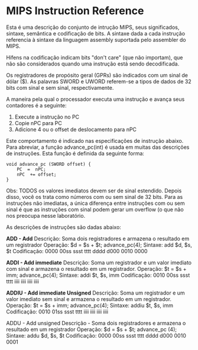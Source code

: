    # MIPS Instruction Reference
   
   Esta é uma descrição do conjunto de intrução MIPS, seus significados, sintaxe, semântica e codificação de bits. A sintaxe dada a cada instrução referencia à sintaxe da linguagem assembly suportada pelo assembler do MIPS. 

  Hífens na codificação indicam bits "don't care" (que não importam), que não são considerados quando uma instrução está sendo decodificada.  

Os registradores de propósito geral (GPRs) são indicados com um sinal de dólar ($). As palavras SWORD e UWORD referem-se a tipos de dados de 32 bits com sinal e sem sinal, respectivamente.

A maneira pela qual o processador executa uma instrução e avança seus contadores é a seguinte:

1. Execute a instrução no PC
2. Copie nPC para PC
3. Adicione 4 ou o offset de deslocamento para nPC

Este comportamento é indicado nas especificações de instrução abaixo. Para abreviar, a função advance_pc(int) é usada em muitas das descrições de instruções. Esta função é definida da seguinte forma:

	void advance_pc (SWORD offset) {   
		PC  =  nPC;  
		nPC  += offset;
	}

Obs: TODOS os valores imediatos devem ser de sinal estendido. Depois disso, você os trata como números com ou sem sinal de 32 bits. Para as instruções não imediatas, a única diferença entre instruções com ou sem sinal é que as instruções com sinal podem gerar um overflow (o que não nos preocupa nesse laboratório.

As descrições de instruções são dadas abaixo:

**ADD - Add**
Descrição: Soma dois registradores e armazena o resultado em um registrador
Operação: $d = $s + $t; advance_pc(4);
Sintaxe: add $d, $s, $t
Codificação: 0000 00ss ssst tttt dddd d000 0010 0000

**ADDI - Add immediate**
Descrição: Soma um registrador e um valor imediato com sinal e armazena o resultado em um registrador.
Operação: $t = $s + imm; advance_pc(4);
Sintaxe: addi $t, $s, imm
Codificação: 0010 00ss ssst tttt iiii iiii iiii iiii

**ADDIU - Add immediate Unsigned**
Descrição: Soma um registrador e um valor imediato sem sinal e armazena o resultado em um registrador.
Operação: $t = $s + imm; advance_pc(4);
Sintaxe: addiu $t, $s, imm
Codificação: 0010 01ss ssst tttt iiii iiii iiii iiii
	
ADDU - Add unsigned 
Descrição - Soma dois registradores e armazena o resultado em um registrador
Operação: $d = $s + $t; advance_pc (4); 
Sintaxe: addu $d, $s, $t 
Codificação: 0000 00ss ssst tttt dddd d000 0010 0001
	

